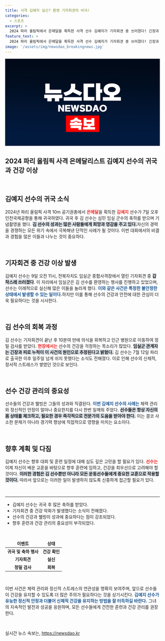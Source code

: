 ```yaml
---
title: 사격 김예지 실신? 환영 기자회견의 비극!
categories:
  - 스포츠
excerpt: >
  2024 파리 올림픽에서 은메달을 획득한 사격 선수 김예지가 기자회견 중 쓰러졌다! 긴장과 피로 속에서 돌아온 그녀의 안타까운 소식, 자세한 내용은 클릭해서 확인하세요!
feature_text: >
  2024 파리 올림픽에서 은메달을 획득한 사격 선수 김예지가 기자회견 중 쓰러졌다! 긴장과 피로 속에서 돌아온 그녀의 안타까운 소식, 자세한 내용은 클릭해서 확인하세요!
image: '/assets/img/newsdao_breakingnews.jpg'
---
```


<p><img src="/assets/img/newsdao_breakingnews.jpg" alt="pcversion 속보" /></p>

<h2 data-ke-size="size26">2024 파리 올림픽 사격 은메달리스트 김예지 선수의 귀국과 건강 이상</h2>

<p data-ke-size="size16">&nbsp;</p>

<h2 data-ke-size="size26">김예지 선수의 귀국 소식</h2>

<p data-ke-size="size16">2024년 파리 올림픽 사격 10m 공기권총에서 <b><span style="color: #ee2323;">은메달</span></b>을 획득한 <b><span style="color: #ee2323;">김예지</span></b> 선수가 7일 오후 인천국제공항을 통해 귀국하였다. 귀국 후 김 선수는 심민 임실 군수의 축하를 받으며 기념촬영을 했다. <b><span style="background-color: #21538527;">김 선수의 성과는 많은 사람들에게 희망과 영감을 주고 있다.</span></b>자신의 경력을 경쟁하는 모든 위기 속에서 극복해낸 단적인 사례가 될 것이다. 이번 대회에서의 비결과 경험을 많은 이들과 나누는 것이 중요하다.</p>

<p data-ke-size="size16">&nbsp;</p>

<h2 data-ke-size="size26">기자회견 중 건강 이상 발생</h2>

<p data-ke-size="size16">김예지 선수는 9일 오전 11시, 전북자치도 임실군 종합사격장에서 열린 기자회견 중 <b><span style="background-color: #21538527;">갑작스레 쓰러졌다</span></b>. 이 자리에서 임실군은 김 선수를 환영하는 행사를 진행하고 있었으며, 선수는 이례적으로 실신해 많은 이들을 놀라게 했다. <b><span style="color: #1a5490;">이와 같은 사건은 특정한 불안정한 상태에서 발생할 수 있는 일이다.</span></b>하지만 이를 통해 선수의 건강과 안전에 대한 관심이 더욱 필요하다는 것을 시사한다.</p>

<p data-ke-size="size16">&nbsp;</p>

<h2 data-ke-size="size26">김 선수의 회복 과정</h2>

<p data-ke-size="size16">김 선수는 기자회견이 끝난 후 10분여 만에 의식을 회복하고 인근 병원으로 이동하여 정밀 검사를 받았다. <b><span style="color: #ee2323;">현장에서는</span></b> 선수의 건강을 걱정하는 목소리가 많았다. <b><span style="background-color: #21538527;">임실군 관계자는 긴장과 피로 누적이 이 사건의 원인으로 추정된다고 밝혔다.</span></b> 김 선수는 7월 12일 파리로 출국한 이후 일주일 넘게 쉬지 못했다는 소식도 전해졌다. 이로 인해 선수의 신체적, 정서적 스트레스가 쌓였던 것으로 보인다.</p>

<p data-ke-size="size16">&nbsp;</p>

<h2 data-ke-size="size26">선수 건강 관리의 중요성</h2>

<p data-ke-size="size16">선수들의 건강과 웰빙은 그들의 성과와 직결된다. <b><span style="color: #1a5490;">이번 김예지 선수의 사례는</span></b> 체력 관리와 정신적인 안정이 얼마나 중요한지를 다시 한번 일깨워 주었다. <b><span style="background-color: #21538527;">선수들은 항상 자신의 몸 상태를 체크하고, 필요한 경우 즉각적으로 전문가의 도움을 받아야 한다.</span></b> 이는 결코 사소한 문제가 아니라 경기력 향상에 직접적으로 영향을 미치는 요소이다.</p>

<p data-ke-size="size16">&nbsp;</p>

<h2 data-ke-size="size26">향후 계획 및 다짐</h2>

<p data-ke-size="size16">김예지 선수는 향후 대회 및 훈련 일정에 대해 심도 깊은 고민을 할 필요가 있다. <b><span style="color: #ee2323;">선수는</span></b> 이제 자신이 배운 교훈을 바탕으로 향후 훈련에 임하고, 건강을 최우선으로 고려해야 할 것이다. <b><span style="background-color: #21538527;">이러한 경험은 김 선수뿐만 아니라 모든 운동선수들에게 중요한 교훈으로 작용할 것이다.</span></b> 따라서 앞으로는 이러한 일이 발생하지 않도록 신중하게 접근할 필요가 있다.</p>

<p data-ke-size="size16">&nbsp;</p>

<hr />

<ul>
    <li>김예지 선수는 귀국 후 많은 축하를 받았다.</li>
    <li>기자회견 중 건강 악화가 발생했다는 소식이 전해졌다.</li>
    <li>선수의 건강과 웰빙이 성과에 중요하다는 점이 강조되었다.</li>
    <li>향후 훈련과 건강 관리의 중요성이 부각되었다.</li>
</ul>

<p data-ke-size="size16">&nbsp;</p>

<table style="width: 100%;">
    <thead>
        <tr>
            <td style="text-align: center; height: 17px;"><b>이벤트</b></td>
            <td style="text-align: center; height: 17px;"><b>상태</b></td>
        </tr>
    </thead>
    <tbody>
        <tr>
            <td style="text-align: center; height: 17px;"><b>귀국 및 축하 행사</b></td>
            <td style="text-align: center; height: 17px;"><b>건강 확인</b></td>
        </tr>
        <tr>
            <td style="text-align: center; height: 17px;"><b>기자회견</b></td>
            <td style="text-align: center; height: 17px;"><b>실신</b></td>
        </tr>
        <tr>
            <td style="text-align: center; height: 17px;"><b>정밀 검사</b></td>
            <td style="text-align: center; height: 17px;"><b>회복</b></td>
        </tr>
    </tbody>
</table>

<p data-ke-size="size16">&nbsp;</p>

<p data-ke-size="size16">이번 사건은 체력 관리와 정신적 스트레스의 연관성을 명확히 보여주며, 앞으로 선수들이 건강을 유지할 수 있도록 더 많은 주의가 필요하다는 것을 상기시킨다. <b><span style="color: #1a5490;">김예지 선수가 유능한 정신적 안정과 더불어 신체적 건강을 유지하는 방법을 잘 터득하길 바란다.</span></b> 그녀의 지속적인 발전과 성공을 응원하며, 모든 선수들에게 건전한 훈련과 건강 관리를 권장한다.</p>

<p data-ke-size="size16">&nbsp;</p>
실시간 뉴스 속보는, <a href="https://newsdao.kr" rel="dofollow">https://newsdao.kr</a>


